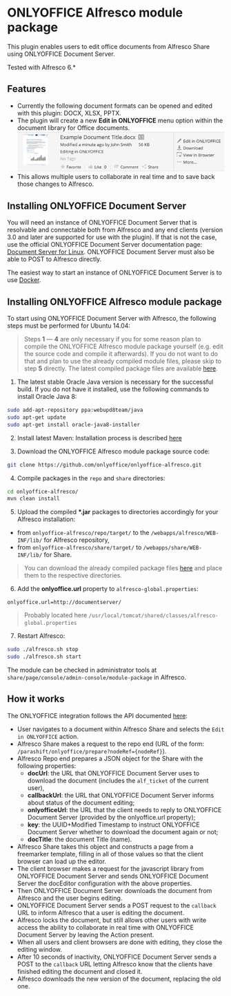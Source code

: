 # ONLYOFFICE Alfresco module package

This plugin enables users to edit office documents from Alfresco Share using ONLYOFFICE Document Server.

Tested with Alfresco 6.\*

## Features
* Currently the following document formats can be opened and edited with this plugin: DOCX, XLSX, PPTX.
* The plugin will create a new **Edit in ONLYOFFICE** menu option within the document library for Office documents.
![editinonlyoffice](edit_in_onlyoffice.png)
* This allows multiple users to collaborate in real time and to save back those changes to Alfresco.


## Installing ONLYOFFICE Document Server

You will need an instance of ONLYOFFICE Document Server that is resolvable and connectable both from Alfresco and any end clients (version 3.0 and later are supported for use with the plugin). If that is not the case, use the official ONLYOFFICE Document Server documentation page: [Document Server for Linux](http://helpcenter.onlyoffice.com/server/linux/document/linux-installation.aspx). ONLYOFFICE Document Server must also be able to POST to Alfresco directly.

The easiest way to start an instance of ONLYOFFICE Document Server is to use [Docker](https://github.com/onlyoffice/Docker-DocumentServer).


## Installing ONLYOFFICE Alfresco module package

To start using ONLYOFFICE Document Server with Alfresco, the following steps must be performed for Ubuntu 14.04:

> Steps **1** &mdash; **4** are only necessary if you for some reason plan to compile the ONLYOFFICE Alfresco module package yourself (e.g. edit the source code and compile it afterwards). If you do not want to do that and plan to use the already compiled module files, please skip to step **5** directly. The latest compiled package files are available [here](https://github.com/onlyoffice/onlyoffice-alfresco/releases).


1. The latest stable Oracle Java version is necessary for the successful build. If you do not have it installed, use the following commands to install Oracle Java 8:
```bash
sudo add-apt-repository ppa:webupd8team/java
sudo apt-get update
sudo apt-get install oracle-java8-installer
```

2. Install latest Maven:
Installation process is described [here](https://maven.apache.org/install.html)

3. Download the ONLYOFFICE Alfresco module package source code:
```bash
git clone https://github.com/onlyoffice/onlyoffice-alfresco.git
```

4. Compile packages in the `repo` and `share` directories:
```bash
cd onlyoffice-alfresco/
mvn clean install
```

5. Upload the compiled **\*.jar** packages to directories accordingly for your Alfresco installation:
* from `onlyoffice-alfresco/repo/target/` to the `/webapps/alfresco/WEB-INF/lib/` for Alfresco repository,
* from `onlyoffice-alfresco/share/target/` to `/webapps/share/WEB-INF/lib/` for Share.
> You can download the already compiled package files [here](https://github.com/onlyoffice/onlyoffice-alfresco/releases) and place them to the respective directories.

6. Add the **onlyoffice.url** property to `alfresco-global.properties`:
```
onlyoffice.url=http://documentserver/
```
> Probably located here `/usr/local/tomcat/shared/classes/alfresco-global.properties`

7. Restart Alfresco:
```bash
sudo ./alfresco.sh stop
sudo ./alfresco.sh start
```

The module can be checked in administrator tools at `share/page/console/admin-console/module-package` in Alfresco.


## How it works

The ONLYOFFICE integration follows the API documented [here](https://api.onlyoffice.com/editors/basic):

* User navigates to a document within Alfresco Share and selects the `Edit in ONLYOFFICE` action.
* Alfresco Share makes a request to the repo end (URL of the form: `/parashift/onlyoffice/prepare?nodeRef={nodeRef}`).
* Alfresco Repo end prepares a JSON object for the Share with the following properties:
  * **docUrl**: the URL that ONLYOFFICE Document Server uses to download the document (includes the `alf_ticket` of the current user),
  * **callbackUrl**: the URL that ONLYOFFICE Document Server informs about status of the document editing;
  * **onlyofficeUrl**: the URL that the client needs to reply to ONLYOFFICE Document Server (provided by the onlyoffice.url property);
  * **key**: the UUID+Modified Timestamp to instruct ONLYOFFICE Document Server whether to download the document again or not;
  * **docTitle**: the document Title (name).
* Alfresco Share takes this object and constructs a page from a freemarker template, filling in all of those values so that the client browser can load up the editor.
* The client browser makes a request for the javascript library from ONLYOFFICE Document Server and sends ONLYOFFICE Document Server the docEditor configuration with the above properties.
* Then ONLYOFFICE Document Server downloads the document from Alfresco and the user begins editing.
* ONLYOFFICE Document Server sends a POST request to the `callback` URL to inform Alfresco that a user is editing the document.
* Alfresco locks the document, but still allows other users with write access the ability to collaborate in real time with ONLYOFFICE Document Server by leaving the Action present.
* When all users and client browsers are done with editing, they close the editing window.
* After 10 seconds of inactivity, ONLYOFFICE Document Server sends a POST to the `callback` URL letting Alfresco know that the clients have finished editing the document and closed it.
* Alfresco downloads the new version of the document, replacing the old one.
